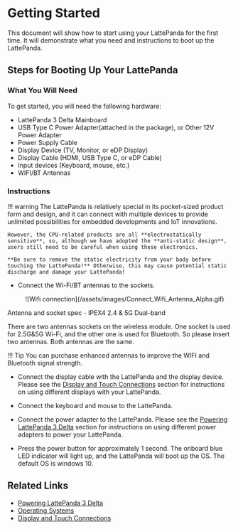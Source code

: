 # Getting Started

This document will show how to start using your LattePanda for the first time. It will demonstrate what you need and instructions to boot up the LattePanda.

## Steps for Booting Up Your LattePanda

### What You Will Need

To get started, you will need the following hardware:

* LattePanda 3 Delta Mainboard
* USB Type C Power Adapter(attached in the package), or Other 12V Power Adapter
* Power Supply Cable
* Display Device (TV, Monitor, or eDP Display)
* Display Cable (HDMI, USB Type C, or eDP Cable)
* Input devices (Keyboard, mouse, etc.)
* WIFI/BT Antennas


### Instructions

!!! warning
    The LattePanda is relatively special in its pocket-sized product form and design, and it can connect with multiple devices to provide unlimited possibilities for embedded developments and IoT innovations. 
    

    However, the CPU-related products are all **electrostatically sensitive**, so, although we have adopted the **anti-static design**, users still need to be careful when using these electronics. 
    
    **Be sure to remove the static electricity from your body before touching the LattePanda!** Otherwise, this may cause potential static discharge and damage your LattePanda!

* Connect the Wi-Fi/BT antennas to the sockets.
  
  <center>![Wifi connection](/assets/images/Connect_Wifi_Antenna_Alpha.gif)</center>

Antenna and socket spec - IPEX4 2.4 & 5G Dual-band

There are two antennas sockets on the wireless module. One socket is used for 2.5G&5G Wi-Fi, and the other one is used for Bluetooth. So please insert two antennas. Both antennas are the same.



!!! Tip
    You can purchase enhanced antennas to improve the WIFI and Bluetooth signal strength.

* Connect the display cable with the LattePanda and the display device. Please see the [Display and Touch Connections][3] section for instructions on using different displays with your LattePanda.

* Connect the keyboard and mouse to the LattePanda.

* Connect the power adapter to the LattePanda. Please see the [Powering LattePanda 3 Delta][1] section for instructions on using different power adapters to power your LattePanda.

* Press the power button for approximately 1 second. The onboard blue LED indicator will light up, and the LattePanda will boot up the OS. The default OS is windows 10.


[1]: /content/3rd_delta_edition/powering/
[3]: /content/3rd_delta_edition/touch_and_display/


## Related Links
* [Powering LattePanda 3 Delta][1]
* [Operating Systems][2]
* [Display and Touch Connections][3]

[2]: /content/3rd_delta_edition/os.md
